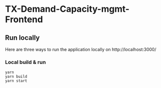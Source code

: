 # TX-Demand-Capacity-mgmt-Frontend

## Run locally

Here are three ways to run the application locally on http://localhost:3000/

### Local build & run

    yarn
    yarn build
    yarn start